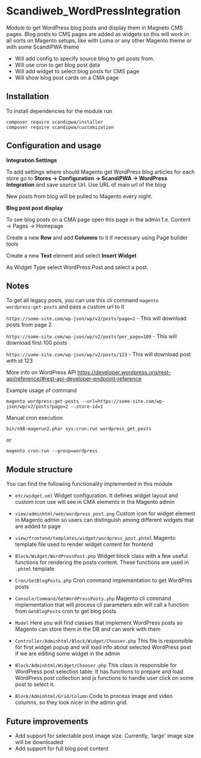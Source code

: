 # Scandiweb_WordPressIntegration

Module to get WordPress blog posts and display them in Magneto CMS pages. Blog posts to CMS pages
are added as widgets so this will work in all sorts on Magento setups, like with Luma or any other
Magento theme or with some ScandiPWA theme

* Will add config to specify source blog to get posts from.
* Will use cron to get blog post data
* Will add widget to select blog posts for CMS page
* Will show blog post cards on a CMA page

## Installation

To install dependencies for the module run

```
composer require scandipwa/installer
composer require scandipwa/customization

```

## Configuration and usage

**Integration Settings**

To add settings where should Magento get WordPress blog articles for each store go to
**Stores → Configuration → ScandiPWA → WordPress Integration** and save source Url.
Use URL of main url of the blog

New posts from blog will be pulled to Magento every night.


**Blog post post display**

To see blog posts on a CMA page open this page in the admin f.e.
Content → Pages →  Homepage

Create a new **Row** and add **Columns** to it if necessary using Page builder tools

Create a new **Text** element and select **Insert Widget**

As Widget Type select WordPress Post and select a post.

## Notes

To get all legacy posts, you can use this cli command `magento wordpress:get-posts` and pass a custom url to it

`https://some-site.com/wp-json/wp/v2/posts?page=2` - This will download posts from page 2

`https://some-site.com/wp-json/wp/v2/posts?per_page=100` - This will download first 100 posts

`https://some-site.com/wp-json/wp/v2/posts/123` - This will download post with id 123

More info on WordPress API https://developer.wordpress.org/rest-api/reference/#rest-api-developer-endpoint-reference


Example usage of command

`magento wordpress:get-posts --url=https://some-site.com/wp-json/wp/v2/posts?page=2 --store-id=1`

Manual cron execution

`bin/n98-magerun2.phar sys:cron:run wordpress_get_posts`

or

`magento cron:run --group=wordpress`

## Module structure

You can find the following functionality implemented in this module

* `etc/widget.xml` Widget configuration. It defines widget layout and custom icon use will see in CMA elements in tha Magento admin

* `view/adminhtml/web/wordpress_post.png` Custom icon for widget element in Magento admin so users can distinguish among different widgets that are added to page

* `view/frontend/templates/widget/wordpress_post.phtml` Magento template file used to render widget content for frontend

* `Block/Widget/WordPressPost.php` Widget block class with a few useful functions for rendering the posts content. These functions are used in `.phtml` template

* `Cron/GetBlogPosts.php` Cron command implementation to get WordPres posts

* `Console/Command/GetWordPressPosts.php` Magento cli command implementation that will process cli parameters adn will call a function from `GetBlogPosts` cron to get blog posts

* `Model` Here you will find classes that implement WordPress posts so Magento can store them in the DB and can work with them

* `Controller/Adminhtml/Block/Widget/Chooser.php` This file is responsible for first widget popup and will load info about selected WordPress post if we are editing some widget in the admin

* `Block/Adminhtml/Widget/Chooser.php` This class is responsible for WordPress post selection table. It has functions to prepare and load WordPress post collection and js functions to handle user click on some post to select it.

* `Block/Adminhtml/Grid/Column` Code to process image and video columns, so they look nicer in the admin grid.
 
## Future improvements
* Add support for selectable post image size. Currently, 'large' image size will be downloaded
* Add support for full blog post content
